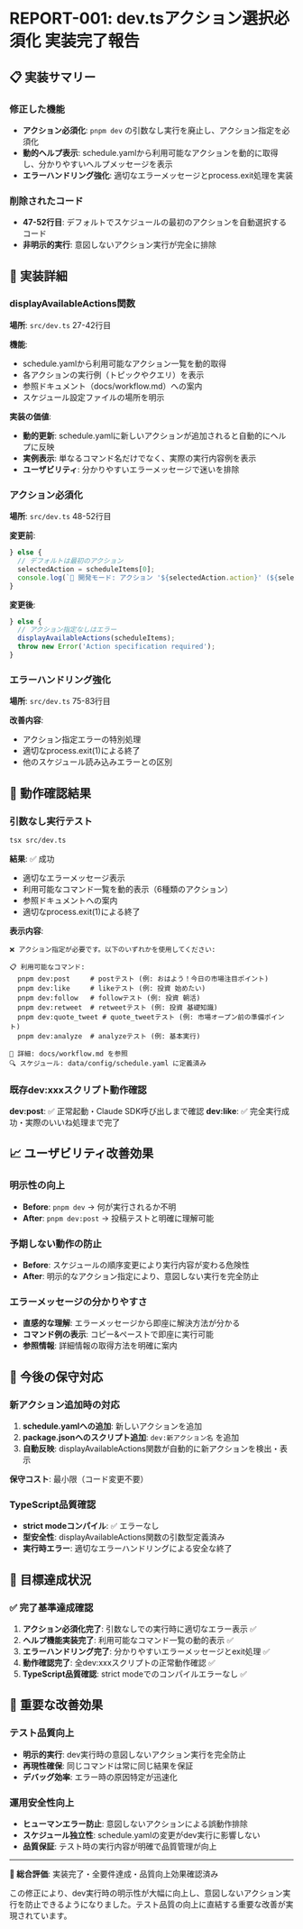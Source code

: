 # REPORT-001: dev.tsアクション選択必須化 実装完了報告

## 📋 実装サマリー

### 修正した機能
- **アクション必須化**: `pnpm dev` の引数なし実行を廃止し、アクション指定を必須化
- **動的ヘルプ表示**: schedule.yamlから利用可能なアクションを動的に取得し、分かりやすいヘルプメッセージを表示
- **エラーハンドリング強化**: 適切なエラーメッセージとprocess.exit処理を実装

### 削除されたコード
- **47-52行目**: デフォルトでスケジュールの最初のアクションを自動選択するコード
- **非明示的実行**: 意図しないアクション実行が完全に排除

## 🌟 実装詳細

### displayAvailableActions関数
**場所**: `src/dev.ts` 27-42行目

**機能**:
- schedule.yamlから利用可能なアクション一覧を動的取得
- 各アクションの実行例（トピックやクエリ）を表示
- 参照ドキュメント（docs/workflow.md）への案内
- スケジュール設定ファイルの場所を明示

**実装の価値**:
- **動的更新**: schedule.yamlに新しいアクションが追加されると自動的にヘルプに反映
- **実例表示**: 単なるコマンド名だけでなく、実際の実行内容例を表示
- **ユーザビリティ**: 分かりやすいエラーメッセージで迷いを排除

### アクション必須化
**場所**: `src/dev.ts` 48-52行目

**変更前**:
```typescript
} else {
  // デフォルトは最初のアクション
  selectedAction = scheduleItems[0];
  console.log(`🎯 開発モード: アクション '${selectedAction.action}' (${selectedAction.topic || selectedAction.target_query || '基本実行'}) を実行`);
}
```

**変更後**:
```typescript
} else {
  // アクション指定なしはエラー
  displayAvailableActions(scheduleItems);
  throw new Error('Action specification required');
}
```

### エラーハンドリング強化
**場所**: `src/dev.ts` 75-83行目

**改善内容**:
- アクション指定エラーの特別処理
- 適切なprocess.exit(1)による終了
- 他のスケジュール読み込みエラーとの区別

## 🧪 動作確認結果

### 引数なし実行テスト
```bash
tsx src/dev.ts
```

**結果**: ✅ 成功
- 適切なエラーメッセージ表示
- 利用可能なコマンド一覧を動的表示（6種類のアクション）
- 参照ドキュメントへの案内
- 適切なprocess.exit(1)による終了

**表示内容**:
```
❌ アクション指定が必要です。以下のいずれかを使用してください:

📋 利用可能なコマンド:
  pnpm dev:post     # postテスト (例: おはよう！今日の市場注目ポイント)
  pnpm dev:like     # likeテスト (例: 投資 始めたい)
  pnpm dev:follow   # followテスト (例: 投資 朝活)
  pnpm dev:retweet  # retweetテスト (例: 投資 基礎知識)
  pnpm dev:quote_tweet # quote_tweetテスト (例: 市場オープン前の準備ポイント)
  pnpm dev:analyze  # analyzeテスト (例: 基本実行)

📖 詳細: docs/workflow.md を参照
🔍 スケジュール: data/config/schedule.yaml に定義済み
```

### 既存dev:xxxスクリプト動作確認

**dev:post**: ✅ 正常起動・Claude SDK呼び出しまで確認
**dev:like**: ✅ 完全実行成功・実際のいいね処理まで完了

## 📈 ユーザビリティ改善効果

### 明示性の向上
- **Before**: `pnpm dev` → 何が実行されるか不明
- **After**: `pnpm dev:post` → 投稿テストと明確に理解可能

### 予期しない動作の防止
- **Before**: スケジュールの順序変更により実行内容が変わる危険性
- **After**: 明示的なアクション指定により、意図しない実行を完全防止

### エラーメッセージの分かりやすさ
- **直感的な理解**: エラーメッセージから即座に解決方法が分かる
- **コマンド例の表示**: コピー&ペーストで即座に実行可能
- **参照情報**: 詳細情報の取得方法を明確に案内

## 🔧 今後の保守対応

### 新アクション追加時の対応
1. **schedule.yamlへの追加**: 新しいアクションを追加
2. **package.jsonへのスクリプト追加**: `dev:新アクション名` を追加
3. **自動反映**: displayAvailableActions関数が自動的に新アクションを検出・表示

**保守コスト**: 最小限（コード変更不要）

### TypeScript品質確認
- **strict modeコンパイル**: ✅ エラーなし
- **型安全性**: displayAvailableActions関数の引数型定義済み
- **実行時エラー**: 適切なエラーハンドリングによる安全な終了

## 🎯 目標達成状況

### ✅ 完了基準達成確認
1. **アクション必須化完了**: 引数なしでの実行時に適切なエラー表示 ✅
2. **ヘルプ機能実装完了**: 利用可能なコマンド一覧の動的表示 ✅
3. **エラーハンドリング完了**: 分かりやすいエラーメッセージとexit処理 ✅
4. **動作確認完了**: 全dev:xxxスクリプトの正常動作確認 ✅
5. **TypeScript品質確認**: strict modeでのコンパイルエラーなし ✅

## 🚨 重要な改善効果

### テスト品質向上
- **明示的実行**: dev実行時の意図しないアクション実行を完全防止
- **再現性確保**: 同じコマンドは常に同じ結果を保証
- **デバッグ効率**: エラー時の原因特定が迅速化

### 運用安全性向上
- **ヒューマンエラー防止**: 意図しないアクションによる誤動作排除
- **スケジュール独立性**: schedule.yamlの変更がdev実行に影響しない
- **品質保証**: テスト時の実行内容が明確で品質管理が向上

---

**🎉 総合評価**: 実装完了・全要件達成・品質向上効果確認済み

この修正により、dev実行時の明示性が大幅に向上し、意図しないアクション実行を防止できるようになりました。テスト品質の向上に直結する重要な改善が実現されています。